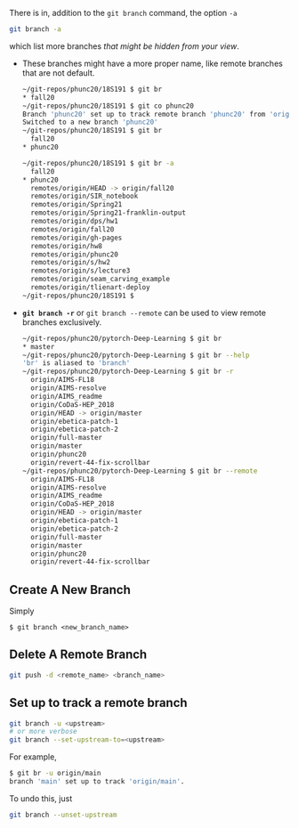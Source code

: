 There is in, addition to the `git branch` command, the option `-a`
```bash
git branch -a
```
which list more branches _that might be hidden from your view_.
- These branches might have a more proper name, like remote branches that are not default.
  ```bash
  ~/git-repos/phunc20/18S191 $ git br
  * fall20
  ~/git-repos/phunc20/18S191 $ git co phunc20
  Branch 'phunc20' set up to track remote branch 'phunc20' from 'origin'.
  Switched to a new branch 'phunc20'
  ~/git-repos/phunc20/18S191 $ git br
    fall20
  * phunc20
  
  ~/git-repos/phunc20/18S191 $ git br -a
    fall20
  * phunc20
    remotes/origin/HEAD -> origin/fall20
    remotes/origin/SIR_notebook
    remotes/origin/Spring21
    remotes/origin/Spring21-franklin-output
    remotes/origin/dps/hw1
    remotes/origin/fall20
    remotes/origin/gh-pages
    remotes/origin/hw8
    remotes/origin/phunc20
    remotes/origin/s/hw2
    remotes/origin/s/lecture3
    remotes/origin/seam_carving_example
    remotes/origin/tlienart-deploy
  ~/git-repos/phunc20/18S191 $
  ```
- **`git branch -r`** or `git branch --remote` can be used to view remote branches exclusively.
  ```bash
  ~/git-repos/phunc20/pytorch-Deep-Learning $ git br
  * master
  ~/git-repos/phunc20/pytorch-Deep-Learning $ git br --help
  'br' is aliased to 'branch'
  ~/git-repos/phunc20/pytorch-Deep-Learning $ git br -r
    origin/AIMS-FL18
    origin/AIMS-resolve
    origin/AIMS_readme
    origin/CoDaS-HEP_2018
    origin/HEAD -> origin/master
    origin/ebetica-patch-1
    origin/ebetica-patch-2
    origin/full-master
    origin/master
    origin/phunc20
    origin/revert-44-fix-scrollbar
  ~/git-repos/phunc20/pytorch-Deep-Learning $ git br --remote
    origin/AIMS-FL18
    origin/AIMS-resolve
    origin/AIMS_readme
    origin/CoDaS-HEP_2018
    origin/HEAD -> origin/master
    origin/ebetica-patch-1
    origin/ebetica-patch-2
    origin/full-master
    origin/master
    origin/phunc20
    origin/revert-44-fix-scrollbar
  ```


## Create A New Branch
Simply
```shell
$ git branch <new_branch_name>
```


## Delete A Remote Branch
```bash
git push -d <remote_name> <branch_name>
```


## Set up to track a remote branch

```bash
git branch -u <upstream>
# or more verbose
git branch --set-upstream-to=<upstream>
```

For example,

```bash
$ git br -u origin/main
branch 'main' set up to track 'origin/main'.
```

To undo this, just

```bash
git branch --unset-upstream
```
